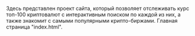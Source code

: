 Здесь представлен проект сайта, который позволяет отслеживать курс топ-100 криптовалют с интерактивным поиском по каждой из них, а также знакомит с самыми популярными крипто-биржами. Главная страница "index.html".
